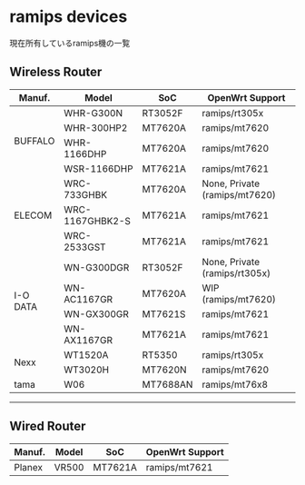 # ramips devices
現在所有しているramips機の一覧

## Wireless Router

<table>
	<thead>
		<tr class="active">
			<th>Manuf.</th>
			<th>Model</th>
			<th>SoC</th>
			<th>OpenWrt Support</th>
		</tr>
	</thead>
	<tbody>
		<tr>
			<td rowspan="4">BUFFALO</td>
			<td>WHR-G300N</td>
			<td>RT3052F</td>
			<td>ramips/rt305x</td>
		</tr>
		<tr>
			<td>WHR-300HP2</td>
			<td>MT7620A</td>
			<td>ramips/mt7620</td>
		</tr>
		<tr>
			<td>WHR-1166DHP</td>
			<td>MT7620A</td>
			<td>ramips/mt7620</td>
		</tr>
		<tr>
			<td>WSR-1166DHP</td>
			<td>MT7621A</td>
			<td>ramips/mt7621</td>
		</tr>
		<tr>
			<td rowspan="3">ELECOM</td>
			<td>WRC-733GHBK</td>
			<td>MT7620A</td>
			<td>None, Private (ramips/mt7620)</td>
		</tr>
		<tr>
			<td>WRC-1167GHBK2-S</td>
			<td>MT7621A</td>
			<td>ramips/mt7621</td>
		</tr>
		<tr>
			<td>WRC-2533GST</td>
			<td>MT7621A</td>
			<td>ramips/mt7621</td>
		</tr>
		<tr>
			<td rowspan="4">I-O DATA</td>
			<td>WN-G300DGR</td>
			<td>RT3052F</td>
			<td>None, Private (ramips/rt305x)</td>
		</tr>
		<tr>
			<td>WN-AC1167GR</td>
			<td>MT7620A</td>
			<td>WIP (ramips/mt7620)</td>
		</tr>
		<tr>
			<td>WN-GX300GR</td>
			<td>MT7621S</td>
			<td>ramips/mt7621</td>
		</tr>
		<tr>
			<td>WN-AX1167GR</td>
			<td>MT7621A</td>
			<td>ramips/mt7621</td>
		</tr>
		<tr>
			<td rowspan="2">Nexx</td>
			<td>WT1520A</td>
			<td>RT5350</td>
			<td>ramips/rt305x</td>
		</tr>
		<tr>
			<td>WT3020H</td>
			<td>MT7620N</td>
			<td>ramips/mt7620</td>
		</tr>
		<tr>
			<td>tama</td>
			<td>W06</td>
			<td>MT7688AN</td>
			<td>ramips/mt76x8</td>
		</tr>
	</tbody>
</table>

---

## Wired Router

<table>
	<thead>
		<tr class="active">
			<th>Manuf.</th>
			<th>Model</th>
			<th>SoC</th>
			<th>OpenWrt Support</th>
		</tr>
	</thead>
	<tbody>
		<tr>
			<td>Planex</td>
			<td>VR500</td>
			<td>MT7621A</td>
			<td>ramips/mt7621</td>
		</tr>
	</tbody>
</table>
